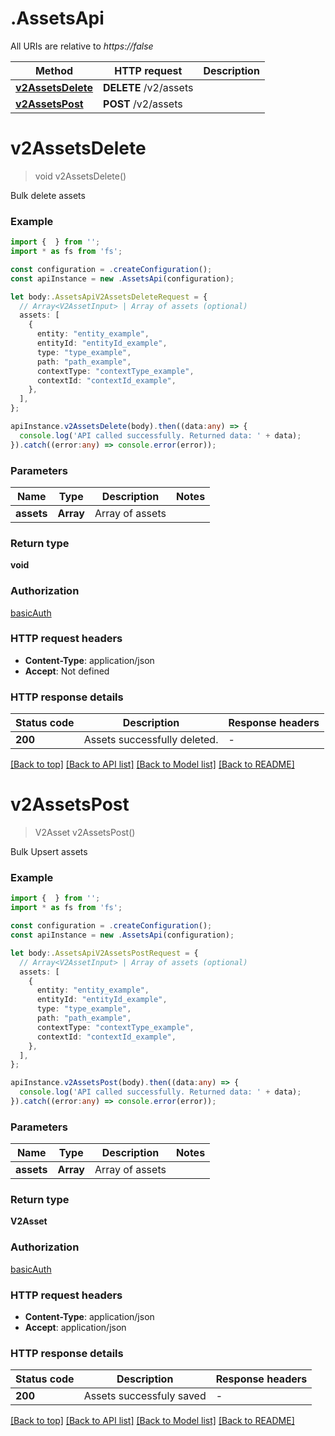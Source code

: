# .AssetsApi

All URIs are relative to *https://false*

Method | HTTP request | Description
------------- | ------------- | -------------
[**v2AssetsDelete**](AssetsApi.md#v2AssetsDelete) | **DELETE** /v2/assets | 
[**v2AssetsPost**](AssetsApi.md#v2AssetsPost) | **POST** /v2/assets | 


# **v2AssetsDelete**
> void v2AssetsDelete()

Bulk delete assets

### Example


```typescript
import {  } from '';
import * as fs from 'fs';

const configuration = .createConfiguration();
const apiInstance = new .AssetsApi(configuration);

let body:.AssetsApiV2AssetsDeleteRequest = {
  // Array<V2AssetInput> | Array of assets (optional)
  assets: [
    {
      entity: "entity_example",
      entityId: "entityId_example",
      type: "type_example",
      path: "path_example",
      contextType: "contextType_example",
      contextId: "contextId_example",
    },
  ],
};

apiInstance.v2AssetsDelete(body).then((data:any) => {
  console.log('API called successfully. Returned data: ' + data);
}).catch((error:any) => console.error(error));
```


### Parameters

Name | Type | Description  | Notes
------------- | ------------- | ------------- | -------------
 **assets** | **Array<V2AssetInput>**| Array of assets |


### Return type

**void**

### Authorization

[basicAuth](README.md#basicAuth)

### HTTP request headers

 - **Content-Type**: application/json
 - **Accept**: Not defined


### HTTP response details
| Status code | Description | Response headers |
|-------------|-------------|------------------|
**200** | Assets successfully deleted. |  -  |

[[Back to top]](#) [[Back to API list]](README.md#documentation-for-api-endpoints) [[Back to Model list]](README.md#documentation-for-models) [[Back to README]](README.md)

# **v2AssetsPost**
> V2Asset v2AssetsPost()

Bulk Upsert assets

### Example


```typescript
import {  } from '';
import * as fs from 'fs';

const configuration = .createConfiguration();
const apiInstance = new .AssetsApi(configuration);

let body:.AssetsApiV2AssetsPostRequest = {
  // Array<V2AssetInput> | Array of assets (optional)
  assets: [
    {
      entity: "entity_example",
      entityId: "entityId_example",
      type: "type_example",
      path: "path_example",
      contextType: "contextType_example",
      contextId: "contextId_example",
    },
  ],
};

apiInstance.v2AssetsPost(body).then((data:any) => {
  console.log('API called successfully. Returned data: ' + data);
}).catch((error:any) => console.error(error));
```


### Parameters

Name | Type | Description  | Notes
------------- | ------------- | ------------- | -------------
 **assets** | **Array<V2AssetInput>**| Array of assets |


### Return type

**V2Asset**

### Authorization

[basicAuth](README.md#basicAuth)

### HTTP request headers

 - **Content-Type**: application/json
 - **Accept**: application/json


### HTTP response details
| Status code | Description | Response headers |
|-------------|-------------|------------------|
**200** | Assets successfuly saved |  -  |

[[Back to top]](#) [[Back to API list]](README.md#documentation-for-api-endpoints) [[Back to Model list]](README.md#documentation-for-models) [[Back to README]](README.md)


